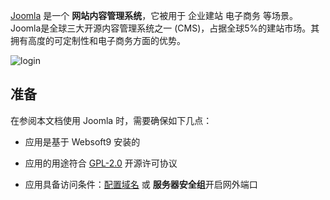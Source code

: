 [Joomla](https://www.joomla.org/) 是一个 **网站内容管理系统**，它被用于 企业建站 电子商务  等场景。Joomla是全球三大开源内容管理系统之一 (CMS)，占据全球5%的建站市场。其拥有高度的可定制性和电子商务方面的优势。


![login](https://libs.websoft9.com/Websoft9/DocsPicture/zh/joomla/joomla-wizard7-websoft9.png)


## 准备

在参阅本文档使用 Joomla 时，需要确保如下几点：

- 应用是基于 Websoft9 安装的

- 应用的用途符合 [GPL-2.0](https://opensource.org/licenses/GPL-2.0) 开源许可协议

- 应用具备访问条件：[配置域名](./domain-set) 或 **服务器安全组**开启网外端口